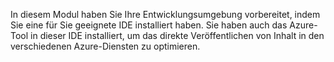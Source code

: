 In diesem Modul haben Sie Ihre Entwicklungsumgebung vorbereitet, indem Sie eine für Sie geeignete IDE installiert haben. Sie haben auch das Azure-Tool in dieser IDE installiert, um das direkte Veröffentlichen von Inhalt in den verschiedenen Azure-Diensten zu optimieren.
